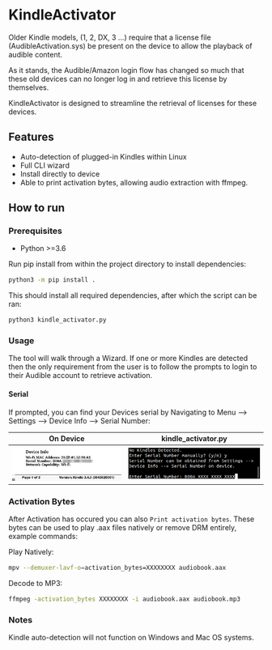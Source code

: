 # KindleActivator
Older Kindle models, (1, 2, DX, 3 ...) require that a license file (AudibleActivation.sys) be present on the device to allow the playback of audible content. 

As it stands, the Audible/Amazon login flow has changed so much that these old devices can no longer log in and retrieve this license by themselves.

KindleActivator is designed to streamline the retrieval of licenses for these devices.

## Features
- Auto-detection of plugged-in Kindles within Linux
- Full CLI wizard
- Install directly to device
- Able to print activation bytes, allowing audio extraction with ffmpeg.

## How to run

### Prerequisites
- Python >=3.6
  
Run pip install from within the project directory to install dependencies:
```bash
python3 -m pip install .
```
This should install all required dependencies, after which the script can be ran:
```bash
python3 kindle_activator.py
```
### Usage
The tool will walk through a Wizard. If one or more Kindles are detected then the only requirement
from the user is to follow the prompts to login to their Audible account to retrieve activation.

#### Serial
If prompted, you can find your Devices serial by Navigating to
Menu --> Settings --> Device Info --> Serial Number:

On Device             	                         | kindle_activator.py
:-----------------------------------------------:|:-----------------------------------------------:
<img src="images/serial_device.png" width="400"/>|<img src="images/serial_script.png" width="400"/>

### Activation Bytes
After Activation has occured you can also `Print activation bytes`. 
These bytes can be used to play .aax files natively or remove DRM entirely, example commands:

Play Natively:
```bash
mpv --demuxer-lavf-o=activation_bytes=XXXXXXXX audiobook.aax
```

Decode to MP3:
```bash
ffmpeg -activation_bytes XXXXXXXX -i audiobook.aax audiobook.mp3
```

### Notes
Kindle auto-detection will not function on Windows and Mac OS systems.

